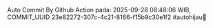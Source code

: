 Auto Commit By Github Action pada: 2025-09-28 08:48:06 WIB, COMMIT_UUID 23e82272-307c-4c21-8166-f15b9c30e1f2 #autohijau🗿
